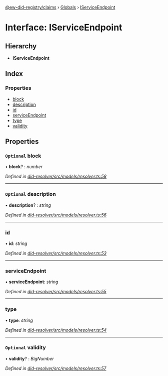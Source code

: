 [@ew-did-registry/claims](../README.md) › [Globals](../globals.md) › [IServiceEndpoint](iserviceendpoint.md)

# Interface: IServiceEndpoint

## Hierarchy

* **IServiceEndpoint**

## Index

### Properties

* [block](iserviceendpoint.md#optional-block)
* [description](iserviceendpoint.md#optional-description)
* [id](iserviceendpoint.md#id)
* [serviceEndpoint](iserviceendpoint.md#serviceendpoint)
* [type](iserviceendpoint.md#type)
* [validity](iserviceendpoint.md#optional-validity)

## Properties

### `Optional` block

• **block**? : *number*

*Defined in [did-resolver/src/models/resolver.ts:58](https://github.com/energywebfoundation/ew-did-registry/blob/cf74adb/packages/did-resolver/src/models/resolver.ts#L58)*

___

### `Optional` description

• **description**? : *string*

*Defined in [did-resolver/src/models/resolver.ts:56](https://github.com/energywebfoundation/ew-did-registry/blob/cf74adb/packages/did-resolver/src/models/resolver.ts#L56)*

___

###  id

• **id**: *string*

*Defined in [did-resolver/src/models/resolver.ts:53](https://github.com/energywebfoundation/ew-did-registry/blob/cf74adb/packages/did-resolver/src/models/resolver.ts#L53)*

___

###  serviceEndpoint

• **serviceEndpoint**: *string*

*Defined in [did-resolver/src/models/resolver.ts:55](https://github.com/energywebfoundation/ew-did-registry/blob/cf74adb/packages/did-resolver/src/models/resolver.ts#L55)*

___

###  type

• **type**: *string*

*Defined in [did-resolver/src/models/resolver.ts:54](https://github.com/energywebfoundation/ew-did-registry/blob/cf74adb/packages/did-resolver/src/models/resolver.ts#L54)*

___

### `Optional` validity

• **validity**? : *BigNumber*

*Defined in [did-resolver/src/models/resolver.ts:57](https://github.com/energywebfoundation/ew-did-registry/blob/cf74adb/packages/did-resolver/src/models/resolver.ts#L57)*
